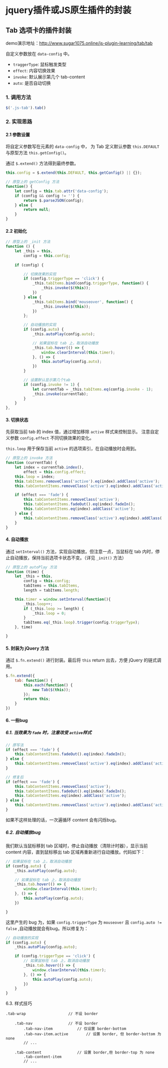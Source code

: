 # jquery插件或JS原生插件的封装


## Tab 选项卡的插件封装
demo演示地址：http://www.sugar1075.online/js-plugin-learning/tab/tab

自定义参数放在 `data-config` 中。
- `traggerType`: 鼠标触发类型
- `effect`: 内容切换效果
- `invoke`: 默认展示第几个 tab-content
- `auto`: 是否自动切换

### 1. 调用方法
```js
$('.js-tab').tab()

```
### 2. 实现思路
#### 2.1 参数设置
将自定义参数写在元素的 `data-config` 中， 为 Tab 定义默认参数 `this.DEFAULT` 与原型方法 `this.getConfig()`。

通过 `$.extend()` 方法得到最终参数。

```js
this.config = $.extend(this.DEFAULT, this.getConfig() || {});

// 原型上的 getConfig 方法
function() {
	let config = this.tab.attr('data-config');
	if (config && config != '') {
		return $.parseJSON(config);
	} else {
		return null;
	}
}
```

#### 2.2 初始化

```js
// 原型上的 _init 方法
function () {
	let _this = this,
		config = this.config;
	
	if (config) {

		// 切换效果的实现
		if (config.triggerType == 'click') {
			_this.tabItems.bind(config.triggerType, function() {
				_this.invoke($(this));
			}) 
		} else {
			_this.tabItems.bind('mouseover', function() {
				_this.invoke($(this));	
			})		
		};

		// 自动播放的实现
		if (config.auto) {
			_this.autoPlay(config.auto);

			// 如果鼠标在 tab 上，取消自动播放
			_this.tab.hover(() => {
				window.clearInterval(this.timer);
			}, () => {
				this.autoPlay(config.auto);
			})
		}

		// 设置默认显示第几个tab
		if (config.invoke != 1) {
			let currentTab = _this.tabItems.eq(config.invoke - 1);
			_this.invoke(currentTab);
		}
	}
},

```

#### 3. 切换状态
先获取当前 tab 的 index 值，通过增加移除 `active` 样式来控制显示。
注意自定义参数 `config.effect` 不同切换效果的变化。

`this.loop` 用于保存当前 `active` 的选项索引，在自动播放时会用到。

```js
// 原型上的 invoke 方法
function (currentTab) {
	let index = currentTab.index(),
		effect = this.config.effect;
	this.loop = index;
	this.tabItems.removeClass('active').eq(index).addClass('active');
	this.tabContentItems.removeClass('active').eq(index).addClass('active');

	if (effect === 'fade') {
		this.tabContentItems.removeClass('active');
		this.tabContentItems.fadeOut().eq(index).fadeIn();
		this.tabContentItems.eq(index).addClass('active');
	} else {
		this.tabContentItems.removeClass('active').eq(index).addClass('active');
	}
}

```

#### 4. 自动播放
通过 `setInterval()` 方法，实现自动播放。但注意一点，当鼠标在 tab 内时，停止自动播放，保持当前选项卡状态不变。（详见 `_init()` 方法）

```js
// 原型上的 autoPlay 方法
function (time) {
	let _this = this,
		config = this.config;
		tabItems = this.tabItems,
		length = tabItems.length;

	this.timer = window.setInterval(function(){
		_this.loop++;
		if (_this.loop >= length) {
			_this.loop = 0;
		}
		tabItems.eq(_this.loop).trigger(config.triggerType);
	}, time)

}

```

#### 5. 封装为 jQuery 方法
通过 `$.fn.extend()` 进行封装。最后将 `this` return 出去，方便 jQuery 的链式调用。

```js
$.fn.extend({
	tab: function() {
		this.each(function() {
			new Tab($(this));
		});
		return this;
	}
})


```

#### 6. 一些bug
##### 6.1. 当效果为 `fade` 时，注意改变 `active`样式
```js
// 原写法
if (effect === 'fade') {
	this.tabContentItems.fadeOut().eq(index).fadeIn();
} else {
	this.tabContentItems.removeClass('active').eq(index).addClass('active');
}

// 修复后
if (effect === 'fade') {
	this.tabContentItems.removeClass('active');
	this.tabContentItems.fadeOut().eq(index).fadeIn();
	this.tabContentItems.eq(index).addClass('active');
} else {
	this.tabContentItems.removeClass('active').eq(index).addClass('active');
}
```

如果不这样处理的话，一次遍循环 content 会有闪烁bug。

##### 6.2. 自动播放bug
我们默认当鼠标移到 tab 区域时，停止自动播放（清除计时器），显示当前 content 内容，直到鼠标移出 tab 区域再重新进行自动播放。代码如下：
```js
// 如果鼠标在 tab 上，取消自动播放
if (config.auto) {
	_this.autoPlay(config.auto);

	// 如果鼠标在 tab 上，取消自动播放
	_this.tab.hover(() => {
		window.clearInterval(this.timer);
	}, () => {
		this.autoPlay(config.auto);
	})

}
```

这里产生的 bug 为，如果 `config.triggerType` 为 `mouseover` 且 `config.auto != false` ,自动播放就会有bug。所以修复为：
```js
// 自动播放的实现
if (config.auto) {
	_this.autoPlay(config.auto);

	if (config.triggerType == 'click') {
		// 如果鼠标在 tab 上，取消自动播放
		_this.tab.hover(() => {
			window.clearInterval(this.timer);
		}, () => {
			this.autoPlay(config.auto);
		})
	}
}

```

6.3. 样式技巧

```
.tab-wrap					// 不设 border

	.tab-nav				// 不设 border
		.tab-nav-item			// 仅设置 border-bottom 
		.tab-nav-item.active 		// 设置 border, 但 border-bottom 为 none
		// ...

	.tab-content 				// 设置 border,但 border-top 为 none
		.tab-content-item
		// ...
```



